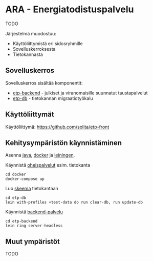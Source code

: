 ARA - Energiatodistuspalvelu
===

TODO

Järjestelmä muodostuu:
- Käyttöliittymistä eri sidosryhmille
- Sovelluskerroksesta
- Tietokannasta

Sovelluskerros
--------------
Sovelluskerros sisältää komponentit:
- [etp-backend](/etp-backend) - julkiset ja viranomaisille suunnatut taustapalvelut
- [etp-db](/etp-db) - tietokannan migraatiotyökalu

Käyttöliittymät
---------------

Käyttöliittymä: https://github.com/solita/etp-front

Kehitysympäristön käynnistäminen
--------------------------------

Asenna [java][java], [docker][docker] ja [leiningen][leiningen].

Käynnistä [oheispalvelut](/docker) esim. tietokanta

    cd docker
    docker-compose up

Luo [skeema](/etp-db) tietokantaan

    cd etp-db
    lein with-profiles +test-data do run clear-db, run update-db

Käynnistä [backend-palvelu](/etp-backend)

    cd etp-backend
    lein ring server-headless

Muut ympäristöt
---

TODO


[java]: https://openjdk.java.net/
[docker]: https://www.docker.com/
[leiningen]: https://leiningen.org/
